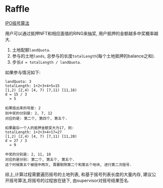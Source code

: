 # Raffle

[IPO摇号算法](http://ir.nsfc.gov.cn/paperDownload/1000008694999.pdf)

用户可以通过抵押NFT和相应面值的RING来抽奖, 用户抵押的金额越多中奖概率越大.
1. 土地配额`landQuota`.
2. 参与的土地`lands`, 总参与的长度`totalLength`(每个土地抵押的balance之和).
3. 步长`d = totalLength / landQuota`.

如果参与情况如下:  
```
landQuota: 3
totalLength: 1+2+3+4+5=15  
[1,2) [2,4) [4, 7) [7,11) [11,16)
d = 15 / 3
  = 5

如果摇出来的号是: 2
则中奖的分别是: 2, 7, 12
对应的是: 第二个, 第四个, 第五个.

如果最后一个人的抵押金额变大为17, 则:
totalLength: 1+2+3+4+17=27
[1,2) [2,4) [4, 7) [7,11) [11,28)
d = 27 / 3
  = 9

中奖的分别是: 2, 11, 18
对应的是分别: 第二个, 第五个, 第五个.
这个时候第五个被摇中两次, 需要剔除第二个和第五个地块, 进行第二次摇号.
```

综上,计算过程需要遍历摇号的土地列表, 和基于摇号列表长度的大量内存, 建议公开摇号算法,将摇号的过程放在链下, 由supervisor对摇号结果签名.

